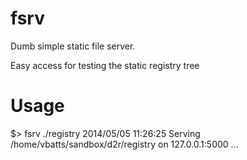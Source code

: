 fsrv
====

Dumb simple static file server. 

Easy access for testing the static registry tree


Usage
=====

  $> fsrv ./registry
  2014/05/05 11:26:25 Serving /home/vbatts/sandbox/d2r/registry on 127.0.0.1:5000 ...


